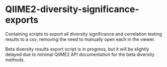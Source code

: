# QIIME2-diversity-significance-exports
 Containing scripts to export all diversity significance and correlation testing results to a csv, removing the need to manually open each in the viewer.
 
 Beta diversity results export script is in progress, but it will be slightly delayed due to minimal QIIME2 API documentation for the beta diversity methods.
